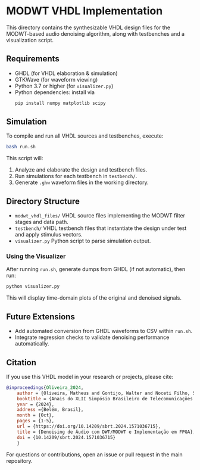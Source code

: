
# MODWT VHDL Implementation

This directory contains the synthesizable VHDL design files for the MODWT-based audio denoising algorithm, along with testbenches and a visualization script.

## Requirements

- GHDL (for VHDL elaboration & simulation)  
- GTKWave (for waveform viewing)  
- Python 3.7 or higher (for `visualizer.py`)  
- Python dependencies: install via  
  ```bash
  pip install numpy matplotlib scipy
    ````

## Simulation

To compile and run all VHDL sources and testbenches, execute:

```bash
bash run.sh
````

This script will:

1. Analyze and elaborate the design and testbench files.
2. Run simulations for each testbench in `testbench/`.
3. Generate `.ghw` waveform files in the working directory.

## Directory Structure

* `modwt_vhdl_files/`
  VHDL source files implementing the MODWT filter stages and data path.
* `testbench/`
  VHDL testbench files that instantiate the design under test and apply stimulus vectors.
* `visualizer.py`
  Python script to parse simulation output.

### Using the Visualizer

After running `run.sh`, generate dumps from GHDL (if not automatic), then run:

```bash
python visualizer.py
```

This will display time-domain plots of the original and denoised signals.

## Future Extensions

* Add automated conversion from GHDL waveforms to CSV within `run.sh`.
* Integrate regression checks to validate denoising performance automatically.

## Citation

If you use this VHDL model in your research or projects, please cite:

```bibtex
@inproceedings{Oliveira_2024,
    author = {Oliveira, Matheus and Gontijo, Walter and Noceti Filho, Sidnei and Batista, Eduardo},
    booktitle = {Anais do XLII Simpósio Brasileiro de Telecomunicações e Processamento de Sinais (SBrT)}, 
    year = {2024},
    address ={Belém, Brasil},
    month = {Oct},
    pages = {1-5},
    url = {https://doi.org/10.14209/sbrt.2024.1571036715},
    title = {Denoising de Áudio com DWT/MODWT e Implementação em FPGA},
    doi = {10.14209/sbrt.2024.1571036715}
    }
```

For questions or contributions, open an issue or pull request in the main repository.



